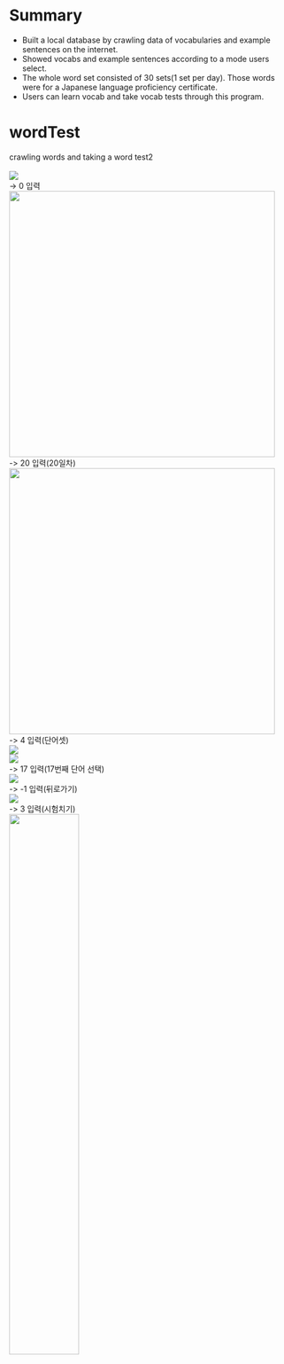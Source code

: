 # Summary
* Built a local database by crawling data of vocabularies and example sentences on the internet.
* Showed vocabs and example sentences according to a mode users select.
* The whole word set consisted of 30 sets(1 set per day). Those words were for a Japanese language proficiency certificate.
* Users can learn vocab and take vocab tests through this program.

# wordTest
 crawling words and taking a word test2<br/>
 <br/>
<img src="https://i.ibb.co/zHh1CKZ/01.jpg"><br/>
-> 0 입력 <br/>
<img src="https://i.ibb.co/2kzbXmZ/02.jpg" width="480dp"><br/>
-> 20 입력(20일차) <br/>
<img src="https://i.ibb.co/1q8d7Nh/03.jpg" width="480dp"><br/>
-> 4 입력(단어셋) <br/>
<img src="https://i.ibb.co/MnfhsNx/04.jpg"><br/>
<img src="https://i.ibb.co/TcRr0Yt/05.jpg"><br/>
-> 17 입력(17번째 단어 선택) <br/>
<img src="https://i.ibb.co/Wnmrk4q/06.jpg"><br/>
-> -1 입력(뒤로가기) <br/>
<img src="https://i.ibb.co/xsR7ZqM/07.jpg"><br/>
-> 3 입력(시험치기) <br/>
<img src="https://i.ibb.co/hLF2hqy/08.jpg" width="50%">
